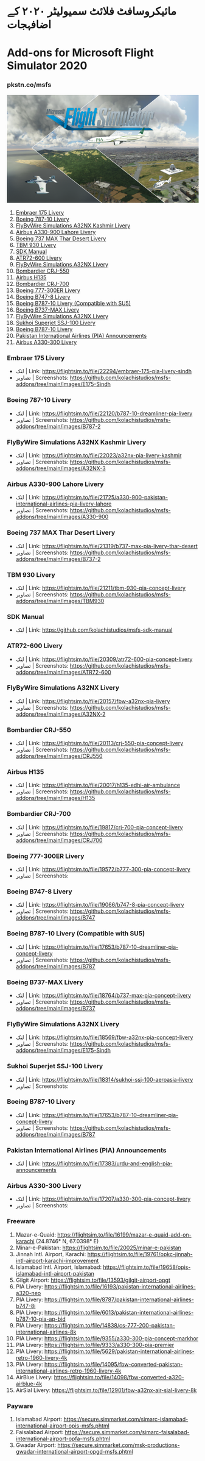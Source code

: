 # مائیکروسافٹ فلائٹ سمیولیٹر ٢٠٢٠ کے اضافہجات
# Add-ons for Microsoft Flight Simulator 2020
### pkstn.co/msfs

![MSFS Add-ons](https://github.com/kolachistudios/msfs-addons/blob/main/images/Kolachi.png?raw=true)

1. [Embraer 175 Livery](#embraer-175-livery)
1. [Boeing 787-10 Livery](#boeing-787-10-livery)
1. [FlyByWire Simulations A32NX Kashmir Livery](#flybywire-simulations-a32nx-kashmir-livery)
1. [Airbus A330-900 Lahore Livery](#airbus-a330-900-lahore-livery)
1. [Boeing 737 MAX Thar Desert Livery](#boeing-737-max-thar-desert-livery)
1. [TBM 930 Livery](#tbm-930-livery)
1. [SDK Manual](#sdk-manual)
1. [ATR72-600 Livery](#atr72-600-livery)
1. [FlyByWire Simulations A32NX Livery](#flybywire-simulations-a32nx-livery)
1. [Bombardier CRJ-550](#bombardier-crj-550)
1. [Airbus H135](#airbus-h135)
1. [Bombardier CRJ-700](#bombardier-crj-700)
1. [Boeing 777-300ER Livery](#boeing-777-300er-livery)
1. [Boeing B747-8 Livery](#boeing-b747-8-livery)
1. [Boeing B787-10 Livery (Compatible with SU5)](#boeing-b787-10-livery-compatible-with-su5)
1. [Boeing B737-MAX Livery](#boeing-b737-max-livery)
1. [FlyByWire Simulations A32NX Livery](#flybywire-simulations-a32nx-livery)
1. [Sukhoi Superjet SSJ-100 Livery](#sukhoi-superjet-ssj-100-livery)
1. [Boeing B787-10 Livery](#boeing-b787-10-livery)
1. [Pakistan International Airlines (PIA) Announcements](#pakistan-international-airlines-pia-announcements)
1. [Airbus A330-300 Livery](#airbus-a330-300-livery)

### Embraer 175 Livery
- لنک | Link: https://flightsim.to/file/22294/embraer-175-pia-livery-sindh
- تصاویر | Screenshots: https://github.com/kolachistudios/msfs-addons/tree/main/images/E175-Sindh

### Boeing 787-10 Livery
- لنک | Link: https://flightsim.to/file/22120/b787-10-dreamliner-pia-livery
- تصاویر | Screenshots: https://github.com/kolachistudios/msfs-addons/tree/main/images/B787-2

### FlyByWire Simulations A32NX Kashmir Livery
- لنک | Link: https://flightsim.to/file/22023/a32nx-pia-livery-kashmir
- تصاویر | Screenshots: https://github.com/kolachistudios/msfs-addons/tree/main/images/A32NX-3

### Airbus A330-900 Lahore Livery
- لنک | Link: https://flightsim.to/file/21725/a330-900-pakistan-international-airlines-pia-livery-lahore
- تصاویر | Screenshots: https://github.com/kolachistudios/msfs-addons/tree/main/images/A330-900

### Boeing 737 MAX Thar Desert Livery
- لنک | Link: https://flightsim.to/file/21319/b737-max-pia-livery-thar-desert
- تصاویر | Screenshots: https://github.com/kolachistudios/msfs-addons/tree/main/images/B737-2

### TBM 930 Livery
- لنک | Link: https://flightsim.to/file/21211/tbm-930-pia-concept-livery
- تصاویر | Screenshots: https://github.com/kolachistudios/msfs-addons/tree/main/images/TBM930

### SDK Manual
- لنک | Link: https://github.com/kolachistudios/msfs-sdk-manual

### ATR72-600 Livery
- لنک | Link: https://flightsim.to/file/20309/atr72-600-pia-concept-livery
- تصاویر | Screenshots: https://github.com/kolachistudios/msfs-addons/tree/main/images/ATR72-600

### FlyByWire Simulations A32NX Livery
- لنک | Link: https://flightsim.to/file/20157/fbw-a32nx-pia-livery
- تصاویر | Screenshots: https://github.com/kolachistudios/msfs-addons/tree/main/images/A32NX-2

### Bombardier CRJ-550
- لنک | Link: https://flightsim.to/file/20113/crj-550-pia-concept-livery
- تصاویر | Screenshots: https://github.com/kolachistudios/msfs-addons/tree/main/images/CRJ550

### Airbus H135
- لنک | Link: https://flightsim.to/file/20017/h135-edhi-air-ambulance
- تصاویر | Screenshots: https://github.com/kolachistudios/msfs-addons/tree/main/images/H135

### Bombardier CRJ-700
- لنک | Link: https://flightsim.to/file/19817/crj-700-pia-concept-livery
- تصاویر | Screenshots: https://github.com/kolachistudios/msfs-addons/tree/main/images/CRJ700

### Boeing 777-300ER Livery
- لنک | Link: https://flightsim.to/file/19572/b777-300-pia-concept-livery
- تصاویر | Screenshots: 

### Boeing B747-8 Livery
- لنک | Link: https://flightsim.to/file/19066/b747-8-pia-concept-livery
- تصاویر | Screenshots: https://github.com/kolachistudios/msfs-addons/tree/main/images/B747

### Boeing B787-10 Livery (Compatible with SU5)
- لنک | Link: https://flightsim.to/file/17653/b787-10-dreamliner-pia-concept-livery
- تصاویر | Screenshots: https://github.com/kolachistudios/msfs-addons/tree/main/images/B787

### Boeing B737-MAX Livery
- لنک | Link: https://flightsim.to/file/18764/b737-max-pia-concept-livery
- تصاویر | Screenshots: https://github.com/kolachistudios/msfs-addons/tree/main/images/B737

### FlyByWire Simulations A32NX Livery
- لنک | Link: https://flightsim.to/file/18569/fbw-a32nx-pia-concept-livery
- تصاویر | Screenshots: https://github.com/kolachistudios/msfs-addons/tree/main/images/E175-Sindh

### Sukhoi Superjet SSJ-100 Livery
- لنک | Link: https://flightsim.to/file/18314/sukhoi-ssj-100-aeroasia-livery
- تصاویر | Screenshots: 

### Boeing B787-10 Livery
- لنک | Link: https://flightsim.to/file/17653/b787-10-dreamliner-pia-concept-livery
- تصاویر | Screenshots: https://github.com/kolachistudios/msfs-addons/tree/main/images/B787

### Pakistan International Airlines (PIA) Announcements
- لنک | Link: https://flightsim.to/file/17383/urdu-and-english-pia-announcements

### Airbus A330-300 Livery
- لنک | Link: https://flightsim.to/file/17207/a330-300-pia-concept-livery
- تصاویر | Screenshots: 

### Freeware
1. Mazar-e-Quaid: https://flightsim.to/file/16199/mazar-e-quaid-add-on-karachi (24.8746° N, 67.0398° E)
1. Minar-e-Pakistan: https://flightsim.to/file/20025/minar-e-pakistan
1. Jinnah Intl. Airport, Karachi: https://flightsim.to/file/19761/opkc-jinnah-intl-airport-karachi-improvement
1. Islamabad Intl. Airport, Islamabad: https://flightsim.to/file/19658/opis-islamabad-intl-airport-pakistan
1. Gilgit Airport: https://flightsim.to/file/13593/gilgit-airport-opgt
1. PIA Livery: https://flightsim.to/file/16193/pakistan-international-airlines-a320-neo 
1. PIA Livery: https://flightsim.to/file/8787/pakistan-international-airlines-b747-8i 
1. PIA Livery: https://flightsim.to/file/6013/pakistan-international-airlines-b787-10-pia-ap-bid 
1. PIA Livery: https://flightsim.to/file/14838/cs-777-200-pakistan-international-airlines-8k 
1. PIA Livery: https://flightsim.to/file/9355/a330-300-pia-concept-markhor
1. PIA Livery: https://flightsim.to/file/9333/a330-300-pia-premier
1. PIA Livery: https://flightsim.to/file/5629/pakistan-international-airlines-retro-1960-livery-4k 
1. PIA Livery: https://flightsim.to/file/14095/fbw-converted-pakistan-international-airlines-retro-1960-livery-4k
1. AirBlue Livery: https://flightsim.to/file/14098/fbw-converted-a320-airblue-4k
1. AirSial Livery: https://flightsim.to/file/12901/fbw-a32nx-air-sial-livery-8k 

### Payware
1. Islamabad Airport: https://secure.simmarket.com/simarc-islamabad-international-airport-opis-msfs.phtml
1. Faisalabad Airport: https://secure.simmarket.com/simarc-faisalabad-international-airport-opfa-msfs.phtml
1. Gwadar Airport: https://secure.simmarket.com/msk-productions-gwadar-international-airport-opgd-msfs.phtml

